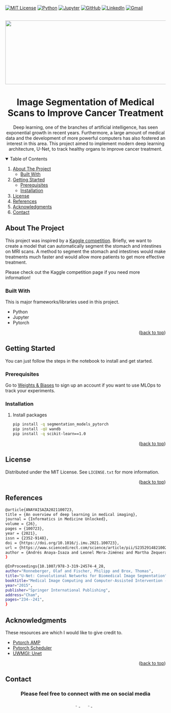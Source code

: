 <div id="top"></div>



<!-- PROJECT SHIELDS -->

[![MIT License][license-shield]][license-url]
[![Python](https://img.shields.io/badge/Python-3776AB?style=for-the-badge&logo=python&logoColor=white)](https://www.python.org/)
[![Jupyter](https://img.shields.io/badge/Made%20with-Jupyter-orange?style=for-the-badge&logo=Jupyter)]()
[![GitHub](https://img.shields.io/badge/GitHub-100000?style=for-the-badge&logo=github&logoColor=white)](https://github.com/ning-yu-kao)
[![LinkedIn](https://img.shields.io/badge/LinkedIn-0077B5?style=for-the-badge&logo=linkedin&logoColor=white)](https://www.linkedin.com/in/kaoningyupage/)
[![Gmail](https://img.shields.io/badge/Gmail-D14836?style=for-the-badge&logo=gmail&logoColor=white)](mailto:kaoningyu@gmail.com)





<!-- PROJECT LOGO -->
<br />
<div align="center">
  <img src="https://drive.google.com/uc?export=view&id=1HC6VrP9t-nF4w-2FUaR2pU_dhst8vlsB" width="1000" height="200">
  <h1 align="center">Image Segmentation of Medical Scans to Improve Cancer Treatment</h1>
  <p>Deep learning, one of the branches of artificial intelligence, has seen exponential growth in recent years. Furthermore, a large amount of medical data and the development of more powerful computers has also fostered an interest in this area. This project aimed to implement modern deep learning architecture, U-Net, to track healthy organs to improve cancer treatment.</p>
</div>



<!-- TABLE OF CONTENTS -->
<details open>
  <summary>Table of Contents</summary>
  <ol>
    <li>
      <a href="#about-the-project">About The Project</a>
      <ul>
        <li><a href="#built-with">Built With</a></li>
      </ul>
    </li>
    <li>
      <a href="#getting-started">Getting Started</a>
      <ul>
        <li><a href="#prerequisites">Prerequisites</a></li>
        <li><a href="#installation">Installation</a></li>
      </ul>
    </li>
    <li><a href="#license">License</a></li>
    <li><a href="#references">References</a></li>
    <li><a href="#acknowledgments">Acknowledgments</a></li>
    <li><a href="#contact">Contact</a></li>
  </ol>
</details>



<!-- ABOUT THE PROJECT -->
## About The Project

This project was inspired by a [Kaggle competition](https://www.kaggle.com/competitions/uw-madison-gi-tract-image-segmentation). Briefly, we want to create a model that can automatically segment the stomach and intestines on MRI scans. A method to segment the stomach and intestines would make treatments much faster and would allow more patients to get more effective treatment. 

Please check out the Kaggle competition page if you need more information!



### Built With

This is major frameworks/libraries used in this project.

* Python
* Jupyter
* Pytorch

<p align="right">(<a href="#top">back to top</a>)</p>



<!-- GETTING STARTED -->
## Getting Started

You can just follow the steps in the notebook to install and get started.

### Prerequisites

Go to [Weights & Biases](https://wandb.ai/site) to sign up an account if you want to use MLOps to track your experiments.

### Installation


1. Install packages
   ```sh
   pip install -q segmentation_models_pytorch
   pip install -qU wandb
   pip install -q scikit-learn==1.0
   ```

<p align="right">(<a href="#top">back to top</a>)</p>



<!-- LICENSE -->
## License

Distributed under the MIT License. See `LICENSE.txt` for more information.

<p align="right">(<a href="#top">back to top</a>)</p>


## References
```sh
@article{ANAYAISAZA2021100723,
title = {An overview of deep learning in medical imaging},
journal = {Informatics in Medicine Unlocked},
volume = {26},
pages = {100723},
year = {2021},
issn = {2352-9148},
doi = {https://doi.org/10.1016/j.imu.2021.100723},
url = {https://www.sciencedirect.com/science/article/pii/S2352914821002033},
author = {Andrés Anaya-Isaza and Leonel Mera-Jiménez and Martha Zequera-Diaz}
}
```
```sh
@InProceedings{10.1007/978-3-319-24574-4_28,
author="Ronneberger, Olaf and Fischer, Philipp and Brox, Thomas",
title="U-Net: Convolutional Networks for Biomedical Image Segmentation",
booktitle="Medical Image Computing and Computer-Assisted Intervention -- MICCAI 2015",
year="2015",
publisher="Springer International Publishing",
address="Cham",
pages="234--241",
}
```

<!-- ACKNOWLEDGMENTS -->
## Acknowledgments

These resources are which I would like to give credit to.
* [Pytorch AMP](https://pytorch.org/docs/stable/amp.html)
* [Pytorch Scheduler](https://www.kaggle.com/code/isbhargav/guide-to-pytorch-learning-rate-scheduling/notebook)
* [UWMGI: Unet](https://www.kaggle.com/code/awsaf49/uwmgi-unet-train-pytorch)

<p align="right">(<a href="#top">back to top</a>)</p>

<!-- CONTACT -->
## Contact
<div align="center">
  <h3>Please feel free to connect with me on social media</h3>
    <a href="https://github.com/ning-yu-kao">
        <img src="https://github.com/ultralytics/yolov5/releases/download/v1.0/logo-social-github.png" width="3%"/>
    </a>
    <img width="3%" />
    <a href="https://www.linkedin.com/in/kaoningyupage">
        <img src="https://github.com/ultralytics/yolov5/releases/download/v1.0/logo-social-linkedin.png" width="3%"/>
    </a>
    <img width="3%" />

<!-- MARKDOWN LINKS & IMAGES -->
<!-- https://www.markdownguide.org/basic-syntax/#reference-style-links -->
[contributors-shield]: https://img.shields.io/github/contributors/othneildrew/Best-README-Template.svg?style=for-the-badge
[contributors-url]: https://github.com/ning-yu-kao/Med_scan_img_seg_unet/graphs/contributors
[forks-shield]: https://img.shields.io/github/forks/othneildrew/Best-README-Template.svg?style=for-the-badge
[forks-url]: https://github.com/othneildrew/Best-README-Template/network/members
[stars-shield]: https://img.shields.io/github/stars/othneildrew/Best-README-Template.svg?style=for-the-badge
[stars-url]: https://github.com/othneildrew/Best-README-Template/stargazers
[issues-shield]: https://img.shields.io/github/issues/othneildrew/Best-README-Template.svg?style=for-the-badge
[issues-url]: https://github.com/othneildrew/Best-README-Template/issues
[license-shield]: https://img.shields.io/github/license/othneildrew/Best-README-Template.svg?style=for-the-badge
[license-url]: https://github.com/ning-yu-kao/Med_scan_img_seg_unet/blob/main/LICENSE
[linkedin-shield]: https://img.shields.io/badge/-LinkedIn-black.svg?style=for-the-badge&logo=linkedin&colorB=555
[linkedin-url]: https://www.linkedin.com/in/kaoningyupage/
[product-screenshot]: images/screenshot.png

